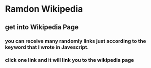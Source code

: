 # Ramdon Wikipedia
## get into Wikipedia Page
### you can receive many randomly links just according to the keyword that I wrote in Javescript.
### click one link and it will link you to the wikipedia page
